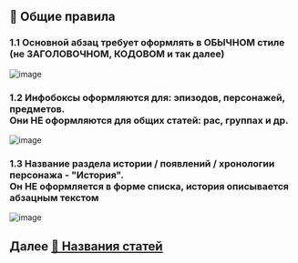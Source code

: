 ## 📃 Общие правила
### 1.1 Основной **абзац** требует оформлять в **ОБЫЧНОМ** стиле (не ЗАГОЛОВОЧНОМ, КОДОВОМ и так далее)
![image](https://github.com/skibidiwiki/wiki/assets/87380272/d62e7f11-7660-4117-b031-85a7bf8305c9)

### 1.2 Инфобоксы оформляются для: эпизодов, персонажей, предметов. <br> Они **НЕ** оформляются для общих статей: рас, группах и др.
![image](https://github.com/skibidiwiki/wiki/assets/87380272/d2917b5b-0270-4d64-9dc6-8ca5d09ac113)

### 1.3 Название раздела истории / появлений / хронологии персонажа - "История". <br> Он **НЕ** оформляется в форме списка, история описывается абзацным текстом
![image](https://github.com/skibidiwiki/wiki/assets/87380272/d20722bf-ac4b-472e-8819-7a5a1a5f7fc5)

## Далее [👤 Названия статей](https://github.com/skibidiwiki/wiki/blob/main/rules/2title.md)
